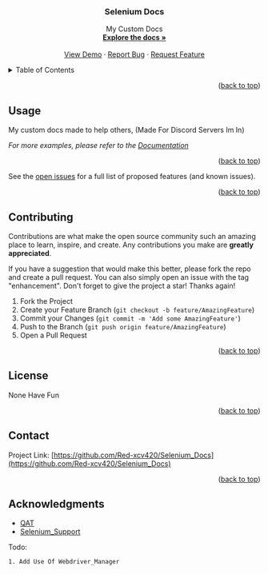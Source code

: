 <div id="top"></div>


<!-- PROJECT LOGO -->
<br />


<h3 align="center">Selenium Docs</h3>

  <p align="center">
    My Custom Docs
    <br />
    <a href="https://github.com/Red-xcv420/Selenium_Docs/"><strong>Explore the docs »</strong></a>
    <br />
    <br />
    <a href="https://github.com/Red-xcv420/Selenium_Docs/">View Demo</a>
    ·
    <a href="https://github.com/Red-xcv420/Selenium_Docs/issues">Report Bug</a>
    ·
    <a href="https://github.com/Red-xcv420/Selenium_Docs/issues">Request Feature</a>
  </p>
</div>



<!-- TABLE OF CONTENTS -->
<details>
  <summary>Table of Contents</summary>
  <ol>
    <li><a href="#usage">Usage</a></li>
    <li><a href="#contributing">Contributing</a></li>
    <li><a href="#contact">Contact</a></li>
    <li><a href="#acknowledgments">Acknowledgments</a></li>
  </ol>
</details>


<p align="right">(<a href="#top">back to top</a>)</p>



<!-- USAGE EXAMPLES -->
## Usage

My custom docs made to help others, (Made For Discord Servers Im In)

_For more examples, please refer to the [Documentation](https://selenium-python.readthedocs.io/)_

<p align="right">(<a href="#top">back to top</a>)</p>

See the [open issues](https://github.com/Red-xcv420/Selenium_Docs/issues) for a full list of proposed features (and known issues).

<p align="right">(<a href="#top">back to top</a>)</p>



<!-- CONTRIBUTING -->
## Contributing

Contributions are what make the open source community such an amazing place to learn, inspire, and create. Any contributions you make are **greatly appreciated**.

If you have a suggestion that would make this better, please fork the repo and create a pull request. You can also simply open an issue with the tag "enhancement".
Don't forget to give the project a star! Thanks again!

1. Fork the Project
2. Create your Feature Branch (`git checkout -b feature/AmazingFeature`)
3. Commit your Changes (`git commit -m 'Add some AmazingFeature'`)
4. Push to the Branch (`git push origin feature/AmazingFeature`)
5. Open a Pull Request

<p align="right">(<a href="#top">back to top</a>)</p>



<!-- LICENSE -->
## License

None Have Fun

<p align="right">(<a href="#top">back to top</a>)</p>



<!-- CONTACT -->
## Contact

Project Link: [https://github.com/Red-xcv420/Selenium_Docs](https://github.com/Red-xcv420/Selenium_Docs)

<p align="right">(<a href="#top">back to top</a>)</p>



<!-- ACKNOWLEDGMENTS -->
## Acknowledgments

* [QAT](https://discord.gg/bq3AcfdT6z)
* [Selenium_Support](https://discord.gg/XJm8cWXuYN)


Todo: 
```
1. Add Use Of Webdriver_Manager
```
